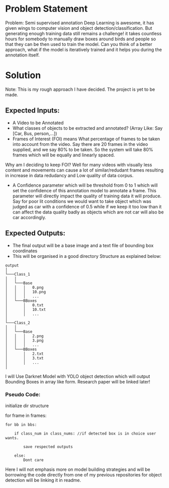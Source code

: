 # Problem Statement
Problem: Semi supervised annotation
Deep Learning is awesome, it has given wings to computer vision and object
detection/classification. But generating enough training data still remains a challenge! it
takes countless hours for somebody to manually draw boxes around birds and people so
that they can be then used to train the model.
Can you think of a better approach, what if the model is iteratively trained and it helps you
during the annotation itself.

# Solution
Note: This is my rough approach I have decided. The project is yet to be made.

## Expected Inputs:
- A Video to be Annotated
- What classes of objects to be extracted and annotated? (Array Like: Say [Car, Bus, person,...])
- Frames of Interest (FOI) means What percentage of frames to be taken into account from the video. Say there are 20 frames in the video supplied, and we say 80% to be taken. So the system will take 80% frames which will be equally and linearly spaced.

Why am I deciding to keep FOI? Well for many videos with visually less content and movements can cause a lot of similar/redudant frames resulting in increase in data redudancy and Low quality of data corpus.

- A Confidence parameter which will be threshold from 0 to 1 which will set the confidence of this annotation model to annotate a frame. This parameter will directly impact the quality of training data it will produce. Say for poor lit conditions we would want to take object which was judged as car with a confidence of 0.5 while if we keep it too low than it can affect the data quality badly as objects which are not car will also be car accordingly.

## Expected Outputs:
- The final output will be a base image and a text file of bounding box coordinates
- This will be organised in a good directory Structure as explained below:

```
output       
│
└───Class_1
│   │
│   └───Base
│   │   │   0.png
│   │   │   10.png
│   │   │   ...
│   └───BBoxes
│       │   0.txt
│       │   10.txt
│       │   ...
│   
└───Class_2
│   │
│   └───Base
│   │   │   2.png
│   │   │   3.png
│   │   │   ...
│   └───BBoxes
│       │   2.txt
│       │   3.txt
│       │   ...
│   
```

I will Use Darknet Model with YOLO object detection which will output Bounding Boxes in array like form.
Research paper will be linked later!

### Pseudo Code:
initialize dir structure

for frame in frames:

    for bb in bbs:
        
        if class_num in class_nums: //if detected box is in choice user wants.
            
            save respected outputs
                
        else:
            Dont care
            
            
Here I will not emphasis more on model building strategies and will be borrowing the code directly from one of my previous repositories for object detection will be linking it in readme.